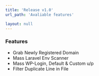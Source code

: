 ```yaml
---
title: 'Release v1.0'
url_path: 'Avaliable features'

layout: null
---
```


### Features

- Grab Newly Registered Domain
- Mass Laravel Env Scanner
- Mass WP-Login, Default & Custom u/p
- Filter Duplicate Line in File
